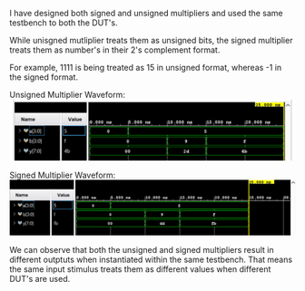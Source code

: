 I have designed both signed and unsigned multipliers and used the same testbench to both the DUT's. 

While unisgned mutliplier treats them as unsigned bits, the signed multiplier treats them as number's in their 2's complement format. 

For example, 1111 is being treated as 15 in unsigned format, whereas -1 in the signed format. 

Unsigned Multiplier Waveform: 
![Unsigned Multiplier Waveform](waveforms/unsigned_waveform.png)

Signed Multiplier Waveform:
![Signed Multiplier Waveform](waveforms/signed_waveform.png) 

We can observe that both the unsigned and signed multipliers result in different outptuts when instantiated within the same testbench. That means the same input stimulus treats them as different values when different DUT's are used. 
